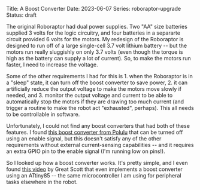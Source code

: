 Title: A Boost Converter
Date: 2023-06-07
Series: roboraptor-upgrade
Status: draft

The original Roboraptor had dual power supplies. Two "AA" size batteries supplied 3 volts for the logic circuitry, and four batteries in a separarte circuit provided 6 volts for the motors. My redesign of the Roboraptor is designed to run off of a large single-cell 3.7 volt lithium battery -- but the motors run really sluggishly on only 3.7 volts (even though the torque is high as the battery can supply a lot of current). So, to make the motors run faster, I need to increase the voltage.

Some of the other requirements I had for this is 1. when the Roboraptor is in a "sleep" state, it can turn off the boost converter to save power, 2. it can artificially reduce the output voltage to make the motors move slowly if needed, and 3. monitor the output voltage and current to be able to automatically stop the motors if they are drawing too much current (and trigger a routine to make the robot act "exhausted", perhaps). This all needs to be controllable in software.

Unfortunately, I could not find any boost converters that had both of these features. I found [this boost converter from Polulu](https://www.pololu.com/product/2890) that can be turned off using an enable signal, but this doesn't satisfy any of the other requirements without external current-sensing capabilities -- and it requires an extra GPIO pin to the enable signal (I'm running low on pins!).

So I looked up how a boost converter works. It's pretty simple, and I even found [this video](https://www.youtube.com/watch?v=QnUhjnbZ0T8) by Great Scott that even implements a boost converter using an ATtiny85 -- the same microcontroller I am using for peripheral tasks elsewhere in the robot.

